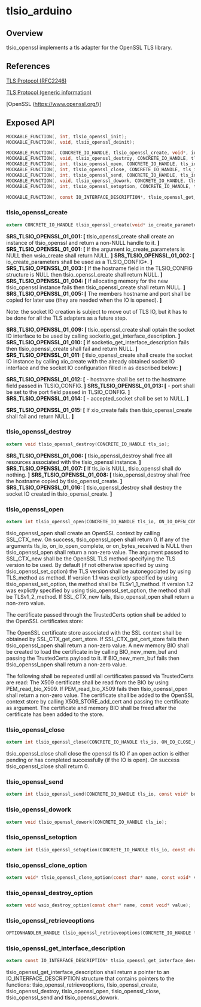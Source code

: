 tlsio_arduino
=============

## Overview

tlsio_openssl implements a tls adapter for the OpenSSL TLS library.


## References

[TLS Protocol (RFC2246)](https://www.ietf.org/rfc/rfc2246.txt)

[TLS Protocol (generic information)](https://en.wikipedia.org/wiki/Transport_Layer_Security)

[OpenSSL (https://www.openssl.org/)]

## Exposed API

```c
MOCKABLE_FUNCTION(, int, tlsio_openssl_init);
MOCKABLE_FUNCTION(, void, tlsio_openssl_deinit);

MOCKABLE_FUNCTION(, CONCRETE_IO_HANDLE, tlsio_openssl_create, void*, io_create_parameters);
MOCKABLE_FUNCTION(, void, tlsio_openssl_destroy, CONCRETE_IO_HANDLE, tls_io);
MOCKABLE_FUNCTION(, int, tlsio_openssl_open, CONCRETE_IO_HANDLE, tls_io, ON_IO_OPEN_COMPLETE, on_io_open_complete, void*, on_io_open_complete_context, ON_BYTES_RECEIVED, on_bytes_received, void*, on_bytes_received_context, ON_IO_ERROR, on_io_error, void*, on_io_error_context);
MOCKABLE_FUNCTION(, int, tlsio_openssl_close, CONCRETE_IO_HANDLE, tls_io, ON_IO_CLOSE_COMPLETE, on_io_close_complete, void*, callback_context);
MOCKABLE_FUNCTION(, int, tlsio_openssl_send, CONCRETE_IO_HANDLE, tls_io, const void*, buffer, size_t, size, ON_SEND_COMPLETE, on_send_complete, void*, callback_context);
MOCKABLE_FUNCTION(, void, tlsio_openssl_dowork, CONCRETE_IO_HANDLE, tls_io);
MOCKABLE_FUNCTION(, int, tlsio_openssl_setoption, CONCRETE_IO_HANDLE, tls_io, const char*, optionName, const void*, value);

MOCKABLE_FUNCTION(, const IO_INTERFACE_DESCRIPTION*, tlsio_openssl_get_interface_description);
```

### tlsio_openssl_create

```c
extern CONCRETE_IO_HANDLE tlsio_openssl_create(void* io_create_parameters);
```

**SRS_TLSIO_OPENSSL_01_001: [** tlsio_openssl_create shall create an instance of tlsio_openssl and return a non-NULL handle to it. **]**
**SRS_TLSIO_OPENSSL_01_001: [** If the argument io_create_parameters is NULL then wsio_create shall return NULL. **]**
**SRS_TLSIO_OPENSSL_01_002: [** io_create_parameters shall be used as a TLSIO_CONFIG\*. **]**
**SRS_TLSIO_OPENSSL_01_003: [** If the hostname field in the TLSIO_CONFIG structure is NULL then tlsio_openssl_create shall return NULL. **]**
**SRS_TLSIO_OPENSSL_01_004: [** If allocating memory for the new tlsio_openssl instance fails then tlsio_openssl_create shall return NULL. **]**
**SRS_TLSIO_OPENSSL_01_005: [** The members hostname and port shall be copied for later use (they are needed when the IO is opened). **]**

Note: the socket IO creation is subject to move out of TLS IO, but it has to be done for all the TLS adapters as a future step.

**SRS_TLSIO_OPENSSL_01_009: [** tlsio_openssl_create shall optain the socket IO interface to be used by calling socketio_get_interface_description. **]**
**SRS_TLSIO_OPENSSL_01_010: [** If socketio_get_interface_description fails then tlsio_openssl_create shall fail and return NULL. **]**
**SRS_TLSIO_OPENSSL_01_011: [** tlsio_openssl_create shall create the socket IO instance by calling xio_create with the already obtained socket IO interface and the socket IO configuration filled in as described below: **]**

**SRS_TLSIO_OPENSSL_01_012: [** - hostname shall be set to the hostname field passed in TLSIO_CONFIG. **]**
**SRS_TLSIO_OPENSSL_01_013: [** - port shall be set to the port field passed in TLSIO_CONFIG. **]**
**SRS_TLSIO_OPENSSL_01_014: [** - accepted_socket shall be set to NULL. **]**

**SRS_TLSIO_OPENSSL_01_015: [** If xio_create fails then tlsio_openssl_create shall fail and return NULL. **]**

### tlsio_openssl_destroy

```c
extern void tlsio_openssl_destroy(CONCRETE_IO_HANDLE tls_io);
```

**SRS_TLSIO_OPENSSL_01_006: [** tlsio_openssl_destroy shall free all resources associated with the tlsio_openssl instance. **]**
**SRS_TLSIO_OPENSSL_01_007: [** If tls_io is NULL, tlsio_openssl shall do nothing. **]** 
**SRS_TLSIO_OPENSSL_01_008: [** tlsio_openssl_destroy shall free the hostname copied by tlsio_openssl_create. **]**
**SRS_TLSIO_OPENSSL_01_016: [** tlsio_openssl_destroy shall destroy the socket IO created in tlsio_openssl_create. **]**

### tlsio_openssl_open

```c
extern int tlsio_openssl_open(CONCRETE_IO_HANDLE tls_io, ON_IO_OPEN_COMPLETE on_io_open_complete, ON_BYTES_RECEIVED on_bytes_received, ON_IO_ERROR on_io_error, void* callback_context);
```

tlsio_openssl_open shall create an OpenSSL context by calling SSL_CTX_new.
On success, tlsio_openssl_open shall return 0.
If any of the arguments tls_io, on_io_open_complete, or on_bytes_received is NULL then tlsio_openssl_open shall return a non-zero value.
The argument passed to SSL_CTX_new shall be the OpenSSL TLS method specifying the TLS version to be used.
By default (if not otherwise specified by using tlsio_openssl_set_option) the TLS version shall be autonegociated by using TLS_method as method.
If version 1.1 was explictly specified by using tlsio_openssl_set_option, the method shall be TLSv1_1_method.
If version 1.2 was explictly specified by using tlsio_openssl_set_option, the method shall be TLSv1_2_method.
If SSL_CTX_new fails, tlsio_openssl_open shall return a non-zero value.

The certificate passed through the TrustedCerts option shall be added to the OpenSSL certificates store:

The OpenSSL certificate store associated with the SSL context shall be obtained by SSL_CTX_get_cert_store.
If SSL_CTX_get_cert_store fails then tlsio_openssl_open shall return a non-zero value.
A new memory BIO shall be created to load the certificate in by calling BIO_new_mem_buf and passing the TrustedCerts payload to it.
If BIO_new_mem_buf fails then tlsio_openssl_open shall return a non-zero value.

The following shall be repeated until all certificates passed via TrustedCerts are read:
The X509 certificate shall be read from the BIO by using PEM_read_bio_X509.
If PEM_read_bio_X509 fails then tlsio_openssl_open shall return a non-zero value.
The certificate shall be added to the OpenSSL context store by calling X509_STORE_add_cert and passing the certificate as argument.
The certificate and memory BIO shall be freed after the certificate has been added to the store.

### tlsio_openssl_close

```c
extern int tlsio_openssl_close(CONCRETE_IO_HANDLE tls_io, ON_IO_CLOSE_COMPLETE on_io_close_complete, void* callback_context);
```

tlsio_openssl_close shall close the openssl tls IO if an open action is either pending or has completed successfully (if the IO is open).
On success tlsio_openssl_close shall return 0. 

### tlsio_openssl_send

```c
extern int tlsio_openssl_send(CONCRETE_IO_HANDLE tls_io, const void* buffer, size_t size, ON_SEND_COMPLETE on_send_complete, void* callback_context);
```

### tlsio_openssl_dowork

```c
extern void tlsio_openssl_dowork(CONCRETE_IO_HANDLE tls_io);
```

### tlsio_openssl_setoption

```c
extern int tlsio_openssl_setoption(CONCRETE_IO_HANDLE tls_io, const char* option_name, const void* value);
```

### tlsio_openssl_clone_option

```c
extern void* tlsio_openssl_clone_option(const char* name, const void* value);
```

### tlsio_openssl_destroy_option

```c
extern void wsio_destroy_option(const char* name, const void* value);
```

### tlsio_openssl_retrieveoptions

```c
OPTIONHANDLER_HANDLE tlsio_openssl_retrieveoptions(CONCRETE_IO_HANDLE tls_io)
```

### tlsio_openssl_get_interface_description

```c
extern const IO_INTERFACE_DESCRIPTION* tlsio_openssl_get_interface_description(void);
```

tlsio_openssl_get_interface_description shall return a pointer to an IO_INTERFACE_DESCRIPTION structure that contains pointers to the functions: tlsio_openssl_retrieveoptions, tlsio_openssl_create, tlsio_openssl_destroy, tlsio_openssl_open, tlsio_openssl_close, tlsio_openssl_send and tlsio_openssl_dowork. 
